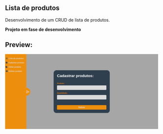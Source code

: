 ## Lista de produtos

Desenvolvimento de um CRUD de lista de produtos.

**Projeto em fase de desenvolvimento**

## Preview:

<div>
    <img src="./img/paginaDeCadastro.png" width="500px">
</div>